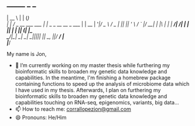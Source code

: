 ## _____                   _    _                    
|  __ \                 | |  (_)                   
| |  \/ _ __  ___   ___ | |_  _  _ __    __ _  ___ 
| | __ | '__|/ _ \ / _ \| __|| || '_ \  / _` |/ __|
| |_\ \| |  |  __/|  __/| |_ | || | | || (_| |\__ \
 \____/|_|   \___| \___| \__||_||_| |_| \__, ||___/
                                         __/ |     
                                        |___/      
                                                                                                                    
My name is Jon,

- 🔭 I’m currently working on my master thesis while furthering my bioinformatic skills to broaden my genetic data knowledge and capabilities. In the meantime, I'm finishing a homebrew package containing functions to speed up the analysis of microbiome data which I have used in my thesis. Afterwards, I plan on  furthering my bioinformatic skills to broaden my genetic data knowledge and capabilities touching on RNA-seq, epigenomics, variants, big data...
- 📫 How to reach me: corrallopezjon@gmail.com
- 😄 Pronouns: He/Him
<!--
**Jonsama5/Jonsama5** is a ✨ _special_ ✨ repository because its `README.md` (this file) appears on your GitHub profile.

Here are some ideas to get you started:

- 🔭 I’m currently working on my master thesis while furthering my bioinformatic skills to broaden my genetic data knowledge and capabilities.
- 📫 How to reach me: corrallopezjon@gmail.com
- 😄 Pronouns: He/Him

